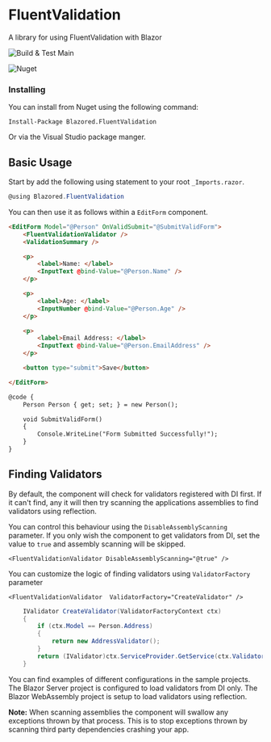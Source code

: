 # FluentValidation
A library for using FluentValidation with Blazor

![Build & Test Main](https://github.com/Blazored/FluentValidation/workflows/Build%20&%20Test%20Main/badge.svg)

![Nuget](https://img.shields.io/nuget/v/blazored.fluentvalidation.svg)

### Installing

You can install from Nuget using the following command:

`Install-Package Blazored.FluentValidation`

Or via the Visual Studio package manger.

## Basic Usage
Start by add the following using statement to your root `_Imports.razor`.

```csharp
@using Blazored.FluentValidation
```

You can then use it as follows within a `EditForm` component.

```html
<EditForm Model="@Person" OnValidSubmit="@SubmitValidForm">
    <FluentValidationValidator />
    <ValidationSummary />

    <p>
        <label>Name: </label>
        <InputText @bind-Value="@Person.Name" />
    </p>

    <p>
        <label>Age: </label>
        <InputNumber @bind-Value="@Person.Age" />
    </p>

    <p>
        <label>Email Address: </label>
        <InputText @bind-Value="@Person.EmailAddress" />
    </p>

    <button type="submit">Save</button>

</EditForm>

@code {
    Person Person { get; set; } = new Person();

    void SubmitValidForm()
    {
        Console.WriteLine("Form Submitted Successfully!");
    }
}
```

## Finding Validators
By default, the component will check for validators registered with DI first. If it can't find, any it will then try scanning the applications assemblies to find validators using reflection.

You can control this behaviour using the `DisableAssemblyScanning` parameter. If you only wish the component to get validators from DI, set the value to `true` and assembly scanning will be skipped.

```razor
<FluentValidationValidator DisableAssemblyScanning="@true" />
```

You can customize the logic of finding validators using `ValidatorFactory` parameter

```razor
<FluentValidationValidator  ValidatorFactory="CreateValidator" />
```
```csharp
    IValidator CreateValidator(ValidatorFactoryContext ctx)
    {
        if (ctx.Model == Person.Address)
        {
            return new AddressValidator();
        }
        return (IValidator)ctx.ServiceProvider.GetService(ctx.ValidatorType);
    }
```

You can find examples of different configurations in the sample projects. The Blazor Server project is configured to load validators from DI only. The Blazor WebAssembly project is setup to load validators using reflection.

**Note:** When scanning assemblies the component will swallow any exceptions thrown by that process. This is to stop exceptions thrown by scanning third party dependencies crashing your app.